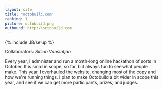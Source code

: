 ```yaml
---
layout: site
title: "octobuild.com"
ranking: 1
picture: octobuild.png
outbound: http://octobuild.com
---
```

{% include JB/setup %}

Collaborators: _Simon Vansintjan_

Every year, I administer and run a month-long online hackathon of sorts in October. It is small in scope, so far, but always fun to see what people make. This year, I overhauled the website, changing most of the copy and how we're running things. I plan to make Octobuild a bit wider in scope this year, and see if we can get more participants, prizes, and judges.